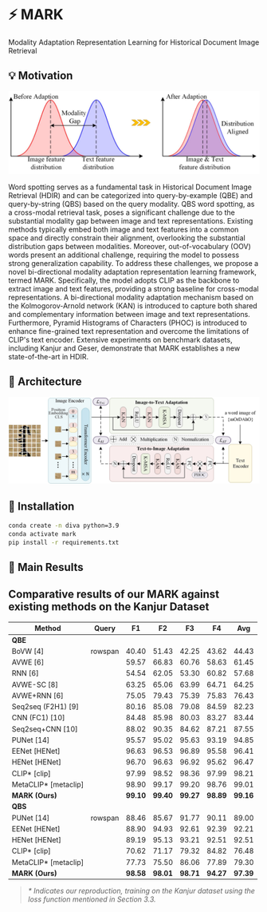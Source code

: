 # :zap: MARK
Modality Adaptation Representation Learning for Historical Document Image Retrieval


## 💡 Motivation

<p align="center">
    <img src="figs/fig1.jpg" alt="overview" width="800" />
</p>
Word spotting serves as a fundamental task in Historical Document Image Retrieval (HDIR) and can be categorized into query-by-example (QBE) and query-by-string (QBS) based on the query modality. QBS word spotting, as a cross-modal retrieval task, poses a significant challenge due to the substantial modality gap between image and text representations. Existing methods typically embed both image and text features into a common space and directly constrain their alignment, overlooking the substantial distribution gaps between modalities. Moreover, out-of-vocabulary (OOV) words present an additional challenge, requiring the model to possess strong generalization capability. To address these challenges, we propose a novel bi-directional modality adaptation representation learning framework, termed MARK. Specifically, the model adopts CLIP as the backbone to extract image and text features, providing a strong baseline for cross-modal representations. A bi-directional modality adaptation mechanism based on the Kolmogorov-Arnold network (KAN) is introduced to capture both shared and complementary information between image and text representations. Furthermore, Pyramid Histograms of Characters (PHOC) is introduced to enhance fine-grained text representation and overcome the limitations of CLIP's text encoder. Extensive experiments on benchmark datasets, including Kanjur and Geser, demonstrate that MARK establishes a new state-of-the-art in HDIR.

## 🤖 Architecture

<p align="center">
    <img src="figs/model.jpg" alt="overview" width="800" />
</p>

## 🔨 Installation
```bash
conda create -n diva python=3.9
conda activate mark
pip install -r requirements.txt
```
## 🌟 Main Results

## Comparative results of our MARK against existing methods on the Kanjur Dataset

| Method                   | Query   | F1    | F2    | F3    | F4    | Avg   |
|--------------------------|---------|-------|-------|-------|-------|-------|
| **QBE**                  |         |       |       |       |       |       |
| BoVW [4]                 | rowspan | 40.40 | 51.43 | 42.25 | 43.62 | 44.43 |
| AVWE [6]                 |         | 59.57 | 66.83 | 60.76 | 58.63 | 61.45 |
| RNN [6]                  |         | 54.54 | 62.05 | 53.30 | 60.82 | 57.68 |
| AVWE-SC [8]              |         | 63.25 | 65.06 | 63.99 | 64.71 | 64.25 |
| AVWE+RNN [6]             |         | 75.05 | 79.43 | 75.39 | 75.83 | 76.43 |
| Seq2seq (F2H1) [9]       |         | 80.16 | 85.08 | 79.08 | 84.59 | 82.23 |
| CNN (FC1) [10]           |         | 84.48 | 85.98 | 80.03 | 83.27 | 83.44 |
| Seq2seq+CNN [10]         |         | 88.02 | 90.35 | 84.62 | 87.21 | 87.55 |
| PUNet [14]               |         | 95.57 | 95.02 | 95.63 | 93.19 | 94.85 |
| EENet [HENet]            |         | 96.63 | 96.53 | 96.89 | 95.58 | 96.41 |
| HENet [HENet]            |         | 96.70 | 96.63 | 96.92 | 95.62 | 96.47 |
| CLIP* [clip]             |         | 97.99 | 98.52 | 98.36 | 97.99 | 98.21 |
| MetaCLIP* [metaclip]     |         | 98.90 | 99.17 | 99.20 | 98.76 | 99.01 |
| **MARK (Ours)**          |         | **99.10** | **99.40** | **99.27** | **98.89** | **99.16** |
| **QBS**                  |         |       |       |       |       |       |
| PUNet [14]               | rowspan | 88.46 | 85.67 | 91.77 | 90.11 | 89.00 |
| EENet [HENet]            |         | 88.90 | 94.93 | 92.61 | 92.39 | 92.21 |
| HENet [HENet]            |         | 89.19 | 95.13 | 93.21 | 92.51 | 92.51 |
| CLIP* [clip]             |         | 70.62 | 71.17 | 79.32 | 84.82 | 76.48 |
| MetaCLIP* [metaclip]     |         | 77.73 | 75.50 | 86.06 | 77.89 | 79.30 |
| **MARK (Ours)**          |         | **98.58** | **98.01** | **98.71** | **94.27** | **97.39** |

> *\* Indicates our reproduction, training on the Kanjur dataset using the loss function mentioned in Section 3.3.*



